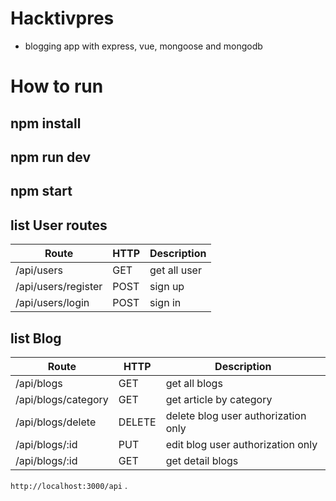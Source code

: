 # Hacktivpres 
 * blogging app with express, vue, mongoose and mongodb

# How to run
## npm install
## npm run dev
## npm start

## list User routes
| Route | HTTP | Description |
| ------| ----- | ---------- |
| /api/users| GET | get all user |
| /api/users/register | POST | sign up |
| /api/users/login | POST | sign in |


## list Blog
| Route | HTTP | Description |
| ------ | ----- | --------- |
| /api/blogs | GET | get all blogs |
| /api/blogs/category | GET | get article by category |
| /api/blogs/delete | DELETE | delete blog user authorization only |
| /api/blogs/:id | PUT | edit blog user authorization only |
| /api/blogs/:id | GET | get detail blogs |

`http://localhost:3000/api` .